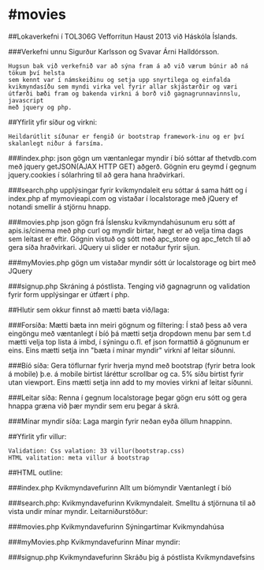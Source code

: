#movies
======

##Lokaverkefni í TOL306G Vefforritun Haust 2013 við Háskóla Íslands.

###Verkefni unnu Sigurður Karlsson og Svavar Árni Halldórsson.

    Hugsun bak við verkefnið var að sýna fram á að við værum búnir að ná tökum því helsta
    sem kennt var í námskeiðinu og setja upp snyrtilega og einfalda 
    kvikmyndasíðu sem myndi virka vel fyrir allar skjástærðir og væri
    útfærði bæði fram og bakenda virkni á borð við gagnagrunnavinnslu, javascript 
    með jquery og php.


##Yfirlit yfir síður og virkni:

    Heildarútlit síðunar er fengið úr bootstrap framework-inu og er því
    skalanlegt niður á farsíma.

###index.php: 
    json gögn um væntanlegar myndir í bíó sóttar af thetvdb.com með 
    jquery  getJSON(AJAX HTTP GET) aðgerð. 
    Gögnin eru geymd í gegnum jquery.cookies í sólarhring til að gera hana hraðvirkari.

###search.php
    upplýsingar fyrir kvikmyndaleit eru sóttar á sama hátt og í index.php af 
    mymovieapi.com og vistaðar í localstorage með jQuery ef notandi smellir á stjörnu hnapp.

###movies.php
    json gögn frá Íslensku kvikmyndahúsunum eru sótt af apis.is/cinema með php curl og myndir
    birtar, hægt er að velja tíma dags sem leitast er eftir. 
    Gögnin vistuð og sótt með apc_store og apc_fetch til að gera síða hraðvirkari. 
    JQuery ui slider er notaður fyrir síjun.

###myMovies.php
    gögn um vistaðar myndir sótt úr localstorage og birt með JQuery

###signup.php
    Skráning á póstlista.
    Tenging við gagnagrunn og validation fyrir form upplýsingar er útfært í php.


##Hlutir sem okkur finnst að mætti bæta við/laga:

###Forsíða:
	Mætti bæta inn meiri gögnum og filtering:
    Í stað þess að vera eingöngu með væntanlegt í bíó þá mætti setja dropdown 
    menu þar sem t.d mætti velja top lista á imbd, í sýningu 
    o.fl. ef json formattið á gögnunum er eins.
	Eins mætti setja inn "bæta í mínar myndir" virkni af leitar síðunni.

###Bíó síða: 
    Gera töflurnar fyrir hverja mynd með bootstrap
    (fyrir betra look á mobile) þ.e. á mobile birtist 
    láréttur scrollbar og ca. 5% síðu birtist fyrir utan viewport.
    Eins mætti setja inn add to my movies virkni af leitar síðunni.

###Leitar síða:
    Renna í gegnum localstorage þegar gögn eru sótt og gera hnappa 
    græna við þær myndir sem eru þegar á skrá.

###Mínar myndir síða:
	Laga margin fyrir neðan eyða öllum hnappinn.


##Yfirlit yfir villur:

    Validation: Css valation: 33 villur(bootstrap.css)
    HTML valitation: meta villur á bootstrap

##HTML outline:

###index.php
    Kvikmyndavefurinn
        Allt um bíómyndir
        Væntanlegt í bíó

###search.php: 
    Kvikmyndavefurinn
        Kvikmyndaleit. Smelltu á stjörnuna til að vista undir mínar myndir.
            Leitarniðurstöður:

###movies.php
    Kvikmyndavefurinn
        Sýningartímar Kvikmyndahúsa

###myMovies.php
    Kvikmyndavefurinn
        Mínar myndir:

###signup.php
    Kvikmyndavefurinn
        Skráðu þig á póstlista Kvikmyndavefsins


